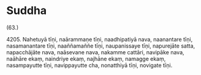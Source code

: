 # Suddha

(63.)

4205\. Nahetuyā tīṇi, naārammaṇe tīṇi, naadhipatiyā nava, naanantare tīṇi, nasamanantare tīṇi, naaññamaññe tīṇi, naupanissaye tīṇi, napurejāte satta, napacchājāte nava, naāsevane nava, nakamme cattāri, navipāke nava, naāhāre ekaṃ, naindriye ekaṃ, najhāne ekaṃ, namagge ekaṃ, nasampayutte tīṇi, navippayutte cha, nonatthiyā tīṇi, novigate tīṇi.

